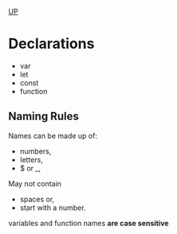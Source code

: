 [UP](../index.md)

# Declarations
- var
- let
- const
- function

## Naming Rules
Names can be made up of:
- numbers,
- letters,
- $ or _,   

May not contain 
- spaces or, 
- start with a number.

variables and function names **are case sensitive**